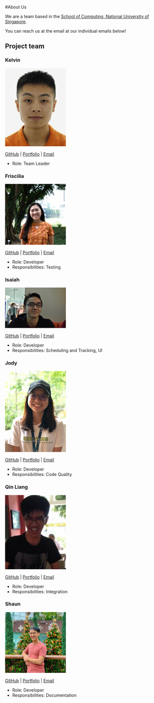#About Us

We are a team based in the [School of Computing, National University of Singapore](http://www.comp.nus.edu.sg).

You can reach us at the email at our individual emails below!

## Project team

### Kelvin

<img src="images/zoeykobe.png" width="200px">

[GitHub](https://github.com/zoeykobe) | [Portfolio](team/kelvin.md) | [Email](zhou_yi_kelvin@u.nus.edu)

* Role: Team Leader

### Friscilia

<img src="images/frisciliasultan.png" width="200px">

[GitHub](https://github.com/frisciliasultan) | [Portfolio](team/friscilia.md) | [Email](frisciliasultan@u.nus.edu)

* Role: Developer
* Responsibilities: Testing

### Isaiah

<img src="images/zaiah0505.png" width="200px">

[GitHub](https://github.com/Zaiah0505) | [Portfolio](team/isaiah.md) | [Email](isaiah.koh@u.nus.edu)

* Role: Developer
* Responsibilities: Scheduling and Tracking, UI

### Jody

<img src="images/jodylorah.png" width="200px">

[GitHub](https://github.com/JodyLorah) | [Portfolio](team/jodylorah.md) | [Email](jodylorah@u.nus.edu)

* Role: Developer
* Responsibilities: Code Quality

### Qin Liang

<img src="images/tomashiwa.png" width="200px">

[GitHub](http://github.com/Tomashiwa) | [Portfolio](team/qinliang.md) | [Email](e0407322@u.nus.edu)

* Role: Developer
* Responsibilities: Integration

### Shaun

<img src="images/juzzanoob.png" width="200px">

[GitHub](http://github.com/Juzzanoob) | [Portfolio](team/shaun.md) | [Email](e0418165@u.nus.edu)

* Role: Developer
* Responsibilities: Documentation
